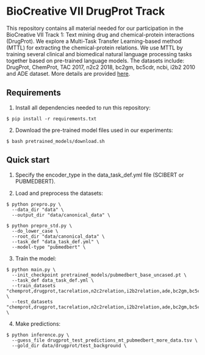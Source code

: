 # BioCreative VII DrugProt Track
This repository contains all material needed for our participation in the BioCreative VII Track 1: Text mining drug and chemical-protein interactions (DrugProt). We explore a Multi-Task Transfer Learning-based method (MTTL) for extracting the chemical-protein relations. We use MTTL by training several clinical and biomedical natural language processing tasks together based on pre-trained language models. The datasets include: DrugProt, ChemProt, TAC 2017, n2c2 2018, bc2gm, bc5cdr, ncbi, i2b2 2010 and ADE dataset. More details are provided [here](https://github.com/drissiya/mttl-drugprot/tree/main/data).



## Requirements

1. Install all dependencies needed to run this repository:

```
$ pip install -r requirements.txt
```

2. Download the pre-trained model files used in our experiments: 

```
$ bash pretrained_models/download.sh
```


## Quick start

1. Specify the encoder_type in the data_task_def.yml file (SCIBERT or PUBMEDBERT).

2. Load and preprocess the datasets:

```
$ python prepro.py \
  --data_dir "data" \
  --output_dir "data/canonical_data" \
  
$ python prepro_std.py \
  --do_lower_case \
  --root_dir "data/canonical_data" \
  --task_def "data_task_def.yml" \
  --model-type "pubmedbert" \
```

3. Train the model:

```
$ python main.py \
  --init_checkpoint pretrained_models/pubmedbert_base_uncased.pt \
  --task_def data_task_def.yml \
  --train_datasets "chemprot,drugprot,tacrelation,n2c2relation,i2b2relation,ade,bc2gm,bc5cdr,ncbi" \
  --test_datasets "chemprot,drugprot,tacrelation,n2c2relation,i2b2relation,ade,bc2gm,bc5cdr,ncbi" \
```

4. Make predictions:

```
$ python inference.py \
  --guess_file drugprot_test_predictions_mt_pubmedbert_more_data.tsv \
  --gold_dir data/drugprot/test_background \
```



